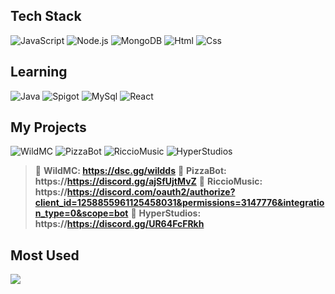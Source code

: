 ## Tech Stack
![JavaScript](https://img.shields.io/badge/JavaScript-black?style=flat&logo=javascript&logoColor=F7DF1E) ![Node.js](https://img.shields.io/badge/Node.js-black?style=flat&logo=nodedotjs&logoColor=76D04B) ![MongoDB](https://img.shields.io/badge/MongoDB-black?style=flat&logo=mongodb&logoColor=47A248)
![Html](https://img.shields.io/badge/Html-black?style=flat&logo=html5&logoColor=E34F26) ![Css](https://img.shields.io/badge/Css-black?style=flat&logo=css3&logoColor=1572B6)
## Learning
![Java](https://img.shields.io/badge/Java-black?style=flat&logo=coffeescript&logoColor=FF7900) ![Spigot](https://img.shields.io/badge/Spigot-black?style=flat&logo=spigotmc&logoColor=ED8106) 
![MySql](https://img.shields.io/badge/MySql-black?style=flat&logo=mysql&logoColor=4479A1) ![React](https://img.shields.io/badge/React-black?style=flat&logo=react&logoColor=61DAFB)
## My Projects
![WildMC](https://cdn.discordapp.com/attachments/1135172213507629087/1282270121817145416/Nuovo_progetto_28.png?ex=66debe9c&is=66dd6d1c&hm=0968b3f7136bbfdfd31db74a3dca4dc5987b9badfd345e43ae08aec6a85e60db&)
![PizzaBot](https://cdn.discordapp.com/attachments/1135172213507629087/1282270930743328889/Nuovo_progetto_29.png?ex=66debf5d&is=66dd6ddd&hm=260d793b933f08cead380b3515f336b9ed9b511c425d21aabd352bac48e96a1f&)
![RiccioMusic](https://cdn.discordapp.com/attachments/1135172213507629087/1282272187981758515/Nuovo_progetto_30.png?ex=66dec089&is=66dd6f09&hm=605b6ce997d08cc8dd30f8907812edaa72ac9403310d9d172f70537298bae98f&)
![HyperStudios](https://cdn.discordapp.com/attachments/1135172213507629087/1282275918890401792/Nuovo_progetto_31.png?ex=66dec402&is=66dd7282&hm=2d7cb05dbb072c243550ec751c6329948a240e30c2a570c01fb739ce668bed5c&)

> 🔗 **WildMC: https://dsc.gg/wildds**
> 🔗 **PizzaBot: https://https://discord.gg/ajSfUjtMvZ**
> 🔗 **RiccioMusic: https://https://discord.com/oauth2/authorize?client_id=1258855961125458031&permissions=3147776&integration_type=0&scope=bot**
> 🔗 **HyperStudios: https://https://discord.gg/UR64FcFRkh**

## Most Used
![](https://github-readme-stats.vercel.app/api/top-langs/?username=riccio1234&theme=neon&hide_border=false&include_all_commits=false&count_private=false&layout=compact)
